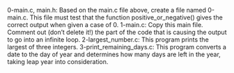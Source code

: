 0-main.c, main.h: Based on the main.c file above, create a file named 0-main.c. This file must test that the function positive_or_negative() gives the correct output when given a case of 0.
1-main.c: Copy this main file. Comment out (don’t delete it!) the part of the code that is causing the output to go into an infinite loop.
2-largest_number.c: This program prints the largest of three integers.
3-print_remaining_days.c: This program converts a date to the day of year and determines how many days are left in the year, taking leap year into consideration.
